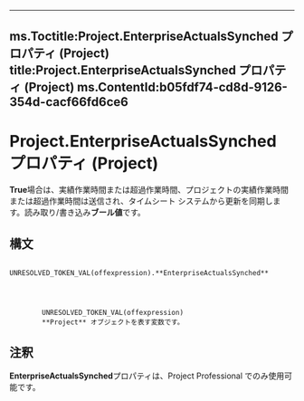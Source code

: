 

---
ms.Toctitle:Project.EnterpriseActualsSynched プロパティ (Project)
title:Project.EnterpriseActualsSynched プロパティ (Project)
ms.ContentId:b05fdf74-cd8d-9126-354d-cacf66fd6ce6
---
# Project.EnterpriseActualsSynched プロパティ (Project)




**True**場合は、実績作業時間または超過作業時間、プロジェクトの実績作業時間または超過作業時間は送信され、タイムシート システムから更新を同期します。読み取り/書き込み**ブール値**です。

## 構文

            UNRESOLVED_TOKEN_VAL(offexpression).**EnterpriseActualsSynched**




            UNRESOLVED_TOKEN_VAL(offexpression)
            **Project** オブジェクトを表す変数です。



## 注釈
**EnterpriseActualsSynched**プロパティは、Project Professional でのみ使用可能です。




